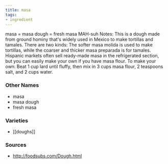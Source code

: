```yaml
---
title: masa
tags:
- ingredient
---
```

masa = masa dough = fresh masa MAH-suh Notes: This is a dough made from ground hominy that's widely used in Mexico to make tortillas and tamales. There are two kinds: The softer masa molida is used to make tortillas, while the coarser and thicker masa preparada is for tamales. Hispanic markets often sell ready-made masa in the refrigerated section, but you can easily make your own if you have masa flour. To make your own: Beat 1 cup lard until fluffy, then mix in 3 cups masa flour, 2 teaspoons salt, and 2 cups water.

### Other Names

* masa
* masa dough
* fresh masa

### Varieties

* [[doughs]]

### Sources
* http://foodsubs.com/Dough.html
